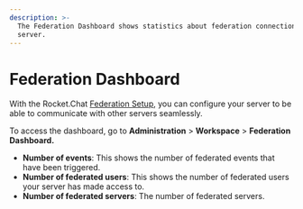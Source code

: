 ```yaml
---
description: >-
  The Federation Dashboard shows statistics about federation connection on your
  server.
---
```


# Federation Dashboard

With the Rocket.Chat [Federation Setup](../rocket.chat-workspace-administration/settings/federation/), you can configure your server to be able to communicate with other servers seamlessly.

To access the dashboard, go to **Administration** > **Workspace** > **Federation Dashboard.**

* **Number of events**: This shows the number of federated events that have been triggered.
* **Number of federated users**: This shows the number of federated users your server has made access to.
* **Number of federated servers**: The number of federated servers.
